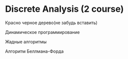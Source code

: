 # Discrete Analysis (2 course)

Красно черное дерево(не забудь вставить)

Динамическое программирование

Жадные алгоритмы

Алгоритм Беллмана-Форда
